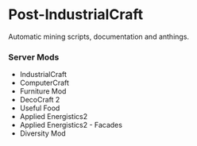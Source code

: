 # Post-IndustrialCraft

Automatic mining scripts, documentation and anthings.

### Server Mods

- IndustrialCraft
- ComputerCraft
- Furniture Mod
- DecoCraft 2
- Useful Food
- Applied Energistics2
- Applied Energistics2 - Facades
- Diversity Mod
